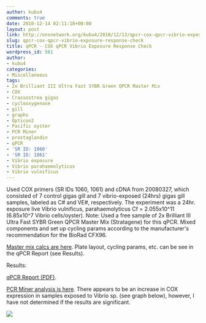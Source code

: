 ```yaml
---
author: kubu4
comments: true
date: 2010-12-14 02:11:18+00:00
layout: post
link: http://onsnetwork.org/kubu4/2010/12/13/qpcr-cox-qpcr-vibrio-exposure-response-check/
slug: qpcr-cox-qpcr-vibrio-exposure-response-check
title: qPCR - COX qPCR Vibrio Exposure Response Check
wordpress_id: 561
author:
- kubu4
categories:
- Miscellaneous
tags:
- 2x Brilliant III Ultra Fast SYBR Green QPCR Master Mix
- COX
- Crassostrea gigas
- cyclooxygenase
- gill
- graphs
- Opticon2
- Pacific oyster
- PCR Miner
- prostaglandin
- qPCR
- 'SR ID: 1060'
- 'SR ID: 1061'
- Vibrio exposure
- Vibrio parahaemolyticus
- Vibrio vulnificus
---
```


Used COX primers (SR IDs 1060, 1061) and cDNA from 20080327, which consisted of 7 control gigas gill and 7 vibrio-exposed (24hrs) gigas gill samples, labeled as C# and VE#, respectively. The experiment was a 24hr. exposure live Vibrio vulnificus, parahaemolyticus Cf = 2.055x10^11 (6.85x10^7 Vibrio cells/oyster).
Note: Used a free sample of 2x Brilliant III Ultra Fast SYBR Green QPCR Master Mix (Stratagene) for this qPCR. Mixed components and set up cycling params according to the manufacturer's recommendation for the BioRad CFX96.

[Master mix calcs are here](https://spreadsheets0.google.com/ccc?key=tgGO1QD8wohZrBwBinFvjyw&hl=en&authkey=CLiBnbAI#gid=0). Plate layout, cycling params, etc. can be see in the qPCR Report (see Results).

Results:

[ qPCR Report (PDF)](http://eagle.fish.washington.edu/Arabidopsis/Notebook%20Workup%20Files/20101213%20qPCR%20Report-01.pdf).

[PCR Miner analysis is here](https://spreadsheets.google.com/ccc?key=0AmS_90rPaQMzdG1EdjRDeGtNeWp0cDBRUm9jY3h0OEE&hl=en&authkey=CJmZ2H0#gid=0). There appears to be an increase in COX expression in samples exposed to Vibrio sp. (see graph below), however, I have not determined if the results are significant.

![](http://eagle.fish.washington.edu/Arabidopsis/20101213%20-%20Normalized%20COX%20C24%20vs%20VE24.jpg)
